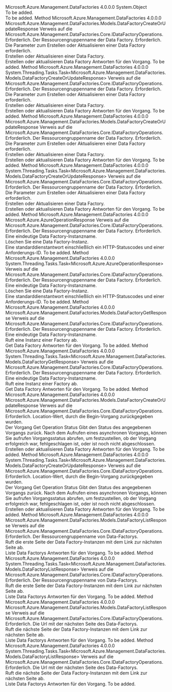 <Type Name="DataFactoryOperationsExtensions" FullName="Microsoft.Azure.Management.DataFactories.Core.DataFactoryOperationsExtensions">
  <TypeSignature Language="C#" Value="public static class DataFactoryOperationsExtensions" />
  <TypeSignature Language="ILAsm" Value=".class public auto ansi abstract sealed beforefieldinit DataFactoryOperationsExtensions extends System.Object" />
  <TypeSignature Language="DocId" Value="T:Microsoft.Azure.Management.DataFactories.Core.DataFactoryOperationsExtensions" />
  <TypeSignature Language="VB.NET" Value="Public Module DataFactoryOperationsExtensions" />
  <TypeSignature Language="F#" Value="type DataFactoryOperationsExtensions = class" />
  <AssemblyInfo>
    <AssemblyName>Microsoft.Azure.Management.DataFactories</AssemblyName>
    <AssemblyVersion>4.0.0.0</AssemblyVersion>
  </AssemblyInfo>
  <Base>
    <BaseTypeName>System.Object</BaseTypeName>
  </Base>
  <Interfaces />
  <Docs>
    <summary>To be added.</summary>
    <remarks>To be added.</remarks>
  </Docs>
  <Members>
    <Member MemberName="BeginCreateOrUpdate">
      <MemberSignature Language="C#" Value="public static Microsoft.Azure.Management.DataFactories.Models.DataFactoryCreateOrUpdateResponse BeginCreateOrUpdate (this Microsoft.Azure.Management.DataFactories.Core.IDataFactoryOperations operations, string resourceGroupName, Microsoft.Azure.Management.DataFactories.Models.DataFactoryCreateOrUpdateParameters parameters);" />
      <MemberSignature Language="ILAsm" Value=".method public static hidebysig class Microsoft.Azure.Management.DataFactories.Models.DataFactoryCreateOrUpdateResponse BeginCreateOrUpdate(class Microsoft.Azure.Management.DataFactories.Core.IDataFactoryOperations operations, string resourceGroupName, class Microsoft.Azure.Management.DataFactories.Models.DataFactoryCreateOrUpdateParameters parameters) cil managed" />
      <MemberSignature Language="DocId" Value="M:Microsoft.Azure.Management.DataFactories.Core.DataFactoryOperationsExtensions.BeginCreateOrUpdate(Microsoft.Azure.Management.DataFactories.Core.IDataFactoryOperations,System.String,Microsoft.Azure.Management.DataFactories.Models.DataFactoryCreateOrUpdateParameters)" />
      <MemberSignature Language="VB.NET" Value="&lt;Extension()&gt;&#xA;Public Function BeginCreateOrUpdate (operations As IDataFactoryOperations, resourceGroupName As String, parameters As DataFactoryCreateOrUpdateParameters) As DataFactoryCreateOrUpdateResponse" />
      <MemberSignature Language="F#" Value="static member BeginCreateOrUpdate : Microsoft.Azure.Management.DataFactories.Core.IDataFactoryOperations * string * Microsoft.Azure.Management.DataFactories.Models.DataFactoryCreateOrUpdateParameters -&gt; Microsoft.Azure.Management.DataFactories.Models.DataFactoryCreateOrUpdateResponse" Usage="Microsoft.Azure.Management.DataFactories.Core.DataFactoryOperationsExtensions.BeginCreateOrUpdate (operations, resourceGroupName, parameters)" />
      <MemberType>Method</MemberType>
      <AssemblyInfo>
        <AssemblyName>Microsoft.Azure.Management.DataFactories</AssemblyName>
        <AssemblyVersion>4.0.0.0</AssemblyVersion>
      </AssemblyInfo>
      <ReturnValue>
        <ReturnType>Microsoft.Azure.Management.DataFactories.Models.DataFactoryCreateOrUpdateResponse</ReturnType>
      </ReturnValue>
      <Parameters>
        <Parameter Name="operations" Type="Microsoft.Azure.Management.DataFactories.Core.IDataFactoryOperations" RefType="this" />
        <Parameter Name="resourceGroupName" Type="System.String" />
        <Parameter Name="parameters" Type="Microsoft.Azure.Management.DataFactories.Models.DataFactoryCreateOrUpdateParameters" />
      </Parameters>
      <Docs>
        <param name="operations">
            Verweis auf die Microsoft.Azure.Management.DataFactories.Core.IDataFactoryOperations.
            </param>
        <param name="resourceGroupName">
            Erforderlich. Der Ressourcengruppenname der Data Factory.
            </param>
        <param name="parameters">
            Erforderlich. Die Parameter zum Erstellen oder Aktualisieren einer Data Factory erforderlich.
            </param>
        <summary>
            Erstellen oder Aktualisieren einer Data Factory.
            </summary>
        <returns>
            Erstellen oder aktualisieren Data Factory Antworten für den Vorgang.
            </returns>
        <remarks>To be added.</remarks>
      </Docs>
    </Member>
    <Member MemberName="BeginCreateOrUpdateAsync">
      <MemberSignature Language="C#" Value="public static System.Threading.Tasks.Task&lt;Microsoft.Azure.Management.DataFactories.Models.DataFactoryCreateOrUpdateResponse&gt; BeginCreateOrUpdateAsync (this Microsoft.Azure.Management.DataFactories.Core.IDataFactoryOperations operations, string resourceGroupName, Microsoft.Azure.Management.DataFactories.Models.DataFactoryCreateOrUpdateParameters parameters);" />
      <MemberSignature Language="ILAsm" Value=".method public static hidebysig class System.Threading.Tasks.Task`1&lt;class Microsoft.Azure.Management.DataFactories.Models.DataFactoryCreateOrUpdateResponse&gt; BeginCreateOrUpdateAsync(class Microsoft.Azure.Management.DataFactories.Core.IDataFactoryOperations operations, string resourceGroupName, class Microsoft.Azure.Management.DataFactories.Models.DataFactoryCreateOrUpdateParameters parameters) cil managed" />
      <MemberSignature Language="DocId" Value="M:Microsoft.Azure.Management.DataFactories.Core.DataFactoryOperationsExtensions.BeginCreateOrUpdateAsync(Microsoft.Azure.Management.DataFactories.Core.IDataFactoryOperations,System.String,Microsoft.Azure.Management.DataFactories.Models.DataFactoryCreateOrUpdateParameters)" />
      <MemberSignature Language="VB.NET" Value="&lt;Extension()&gt;&#xA;Public Function BeginCreateOrUpdateAsync (operations As IDataFactoryOperations, resourceGroupName As String, parameters As DataFactoryCreateOrUpdateParameters) As Task(Of DataFactoryCreateOrUpdateResponse)" />
      <MemberSignature Language="F#" Value="static member BeginCreateOrUpdateAsync : Microsoft.Azure.Management.DataFactories.Core.IDataFactoryOperations * string * Microsoft.Azure.Management.DataFactories.Models.DataFactoryCreateOrUpdateParameters -&gt; System.Threading.Tasks.Task&lt;Microsoft.Azure.Management.DataFactories.Models.DataFactoryCreateOrUpdateResponse&gt;" Usage="Microsoft.Azure.Management.DataFactories.Core.DataFactoryOperationsExtensions.BeginCreateOrUpdateAsync (operations, resourceGroupName, parameters)" />
      <MemberType>Method</MemberType>
      <AssemblyInfo>
        <AssemblyName>Microsoft.Azure.Management.DataFactories</AssemblyName>
        <AssemblyVersion>4.0.0.0</AssemblyVersion>
      </AssemblyInfo>
      <ReturnValue>
        <ReturnType>System.Threading.Tasks.Task&lt;Microsoft.Azure.Management.DataFactories.Models.DataFactoryCreateOrUpdateResponse&gt;</ReturnType>
      </ReturnValue>
      <Parameters>
        <Parameter Name="operations" Type="Microsoft.Azure.Management.DataFactories.Core.IDataFactoryOperations" RefType="this" />
        <Parameter Name="resourceGroupName" Type="System.String" />
        <Parameter Name="parameters" Type="Microsoft.Azure.Management.DataFactories.Models.DataFactoryCreateOrUpdateParameters" />
      </Parameters>
      <Docs>
        <param name="operations">
            Verweis auf die Microsoft.Azure.Management.DataFactories.Core.IDataFactoryOperations.
            </param>
        <param name="resourceGroupName">
            Erforderlich. Der Ressourcengruppenname der Data Factory.
            </param>
        <param name="parameters">
            Erforderlich. Die Parameter zum Erstellen oder Aktualisieren einer Data Factory erforderlich.
            </param>
        <summary>
            Erstellen oder Aktualisieren einer Data Factory.
            </summary>
        <returns>
            Erstellen oder aktualisieren Data Factory Antworten für den Vorgang.
            </returns>
        <remarks>To be added.</remarks>
      </Docs>
    </Member>
    <Member MemberName="CreateOrUpdate">
      <MemberSignature Language="C#" Value="public static Microsoft.Azure.Management.DataFactories.Models.DataFactoryCreateOrUpdateResponse CreateOrUpdate (this Microsoft.Azure.Management.DataFactories.Core.IDataFactoryOperations operations, string resourceGroupName, Microsoft.Azure.Management.DataFactories.Models.DataFactoryCreateOrUpdateParameters parameters);" />
      <MemberSignature Language="ILAsm" Value=".method public static hidebysig class Microsoft.Azure.Management.DataFactories.Models.DataFactoryCreateOrUpdateResponse CreateOrUpdate(class Microsoft.Azure.Management.DataFactories.Core.IDataFactoryOperations operations, string resourceGroupName, class Microsoft.Azure.Management.DataFactories.Models.DataFactoryCreateOrUpdateParameters parameters) cil managed" />
      <MemberSignature Language="DocId" Value="M:Microsoft.Azure.Management.DataFactories.Core.DataFactoryOperationsExtensions.CreateOrUpdate(Microsoft.Azure.Management.DataFactories.Core.IDataFactoryOperations,System.String,Microsoft.Azure.Management.DataFactories.Models.DataFactoryCreateOrUpdateParameters)" />
      <MemberSignature Language="VB.NET" Value="&lt;Extension()&gt;&#xA;Public Function CreateOrUpdate (operations As IDataFactoryOperations, resourceGroupName As String, parameters As DataFactoryCreateOrUpdateParameters) As DataFactoryCreateOrUpdateResponse" />
      <MemberSignature Language="F#" Value="static member CreateOrUpdate : Microsoft.Azure.Management.DataFactories.Core.IDataFactoryOperations * string * Microsoft.Azure.Management.DataFactories.Models.DataFactoryCreateOrUpdateParameters -&gt; Microsoft.Azure.Management.DataFactories.Models.DataFactoryCreateOrUpdateResponse" Usage="Microsoft.Azure.Management.DataFactories.Core.DataFactoryOperationsExtensions.CreateOrUpdate (operations, resourceGroupName, parameters)" />
      <MemberType>Method</MemberType>
      <AssemblyInfo>
        <AssemblyName>Microsoft.Azure.Management.DataFactories</AssemblyName>
        <AssemblyVersion>4.0.0.0</AssemblyVersion>
      </AssemblyInfo>
      <ReturnValue>
        <ReturnType>Microsoft.Azure.Management.DataFactories.Models.DataFactoryCreateOrUpdateResponse</ReturnType>
      </ReturnValue>
      <Parameters>
        <Parameter Name="operations" Type="Microsoft.Azure.Management.DataFactories.Core.IDataFactoryOperations" RefType="this" />
        <Parameter Name="resourceGroupName" Type="System.String" />
        <Parameter Name="parameters" Type="Microsoft.Azure.Management.DataFactories.Models.DataFactoryCreateOrUpdateParameters" />
      </Parameters>
      <Docs>
        <param name="operations">
            Verweis auf die Microsoft.Azure.Management.DataFactories.Core.IDataFactoryOperations.
            </param>
        <param name="resourceGroupName">
            Erforderlich. Der Ressourcengruppenname der Data Factory.
            </param>
        <param name="parameters">
            Erforderlich. Die Parameter zum Erstellen oder Aktualisieren einer Data Factory erforderlich.
            </param>
        <summary>
            Erstellen oder Aktualisieren einer Data Factory.
            </summary>
        <returns>
            Erstellen oder aktualisieren Data Factory Antworten für den Vorgang.
            </returns>
        <remarks>To be added.</remarks>
      </Docs>
    </Member>
    <Member MemberName="CreateOrUpdateAsync">
      <MemberSignature Language="C#" Value="public static System.Threading.Tasks.Task&lt;Microsoft.Azure.Management.DataFactories.Models.DataFactoryCreateOrUpdateResponse&gt; CreateOrUpdateAsync (this Microsoft.Azure.Management.DataFactories.Core.IDataFactoryOperations operations, string resourceGroupName, Microsoft.Azure.Management.DataFactories.Models.DataFactoryCreateOrUpdateParameters parameters);" />
      <MemberSignature Language="ILAsm" Value=".method public static hidebysig class System.Threading.Tasks.Task`1&lt;class Microsoft.Azure.Management.DataFactories.Models.DataFactoryCreateOrUpdateResponse&gt; CreateOrUpdateAsync(class Microsoft.Azure.Management.DataFactories.Core.IDataFactoryOperations operations, string resourceGroupName, class Microsoft.Azure.Management.DataFactories.Models.DataFactoryCreateOrUpdateParameters parameters) cil managed" />
      <MemberSignature Language="DocId" Value="M:Microsoft.Azure.Management.DataFactories.Core.DataFactoryOperationsExtensions.CreateOrUpdateAsync(Microsoft.Azure.Management.DataFactories.Core.IDataFactoryOperations,System.String,Microsoft.Azure.Management.DataFactories.Models.DataFactoryCreateOrUpdateParameters)" />
      <MemberSignature Language="VB.NET" Value="&lt;Extension()&gt;&#xA;Public Function CreateOrUpdateAsync (operations As IDataFactoryOperations, resourceGroupName As String, parameters As DataFactoryCreateOrUpdateParameters) As Task(Of DataFactoryCreateOrUpdateResponse)" />
      <MemberSignature Language="F#" Value="static member CreateOrUpdateAsync : Microsoft.Azure.Management.DataFactories.Core.IDataFactoryOperations * string * Microsoft.Azure.Management.DataFactories.Models.DataFactoryCreateOrUpdateParameters -&gt; System.Threading.Tasks.Task&lt;Microsoft.Azure.Management.DataFactories.Models.DataFactoryCreateOrUpdateResponse&gt;" Usage="Microsoft.Azure.Management.DataFactories.Core.DataFactoryOperationsExtensions.CreateOrUpdateAsync (operations, resourceGroupName, parameters)" />
      <MemberType>Method</MemberType>
      <AssemblyInfo>
        <AssemblyName>Microsoft.Azure.Management.DataFactories</AssemblyName>
        <AssemblyVersion>4.0.0.0</AssemblyVersion>
      </AssemblyInfo>
      <ReturnValue>
        <ReturnType>System.Threading.Tasks.Task&lt;Microsoft.Azure.Management.DataFactories.Models.DataFactoryCreateOrUpdateResponse&gt;</ReturnType>
      </ReturnValue>
      <Parameters>
        <Parameter Name="operations" Type="Microsoft.Azure.Management.DataFactories.Core.IDataFactoryOperations" RefType="this" />
        <Parameter Name="resourceGroupName" Type="System.String" />
        <Parameter Name="parameters" Type="Microsoft.Azure.Management.DataFactories.Models.DataFactoryCreateOrUpdateParameters" />
      </Parameters>
      <Docs>
        <param name="operations">
            Verweis auf die Microsoft.Azure.Management.DataFactories.Core.IDataFactoryOperations.
            </param>
        <param name="resourceGroupName">
            Erforderlich. Der Ressourcengruppenname der Data Factory.
            </param>
        <param name="parameters">
            Erforderlich. Die Parameter zum Erstellen oder Aktualisieren einer Data Factory erforderlich.
            </param>
        <summary>
            Erstellen oder Aktualisieren einer Data Factory.
            </summary>
        <returns>
            Erstellen oder aktualisieren Data Factory Antworten für den Vorgang.
            </returns>
        <remarks>To be added.</remarks>
      </Docs>
    </Member>
    <Member MemberName="Delete">
      <MemberSignature Language="C#" Value="public static Microsoft.Azure.AzureOperationResponse Delete (this Microsoft.Azure.Management.DataFactories.Core.IDataFactoryOperations operations, string resourceGroupName, string dataFactoryName);" />
      <MemberSignature Language="ILAsm" Value=".method public static hidebysig class Microsoft.Azure.AzureOperationResponse Delete(class Microsoft.Azure.Management.DataFactories.Core.IDataFactoryOperations operations, string resourceGroupName, string dataFactoryName) cil managed" />
      <MemberSignature Language="DocId" Value="M:Microsoft.Azure.Management.DataFactories.Core.DataFactoryOperationsExtensions.Delete(Microsoft.Azure.Management.DataFactories.Core.IDataFactoryOperations,System.String,System.String)" />
      <MemberSignature Language="VB.NET" Value="&lt;Extension()&gt;&#xA;Public Function Delete (operations As IDataFactoryOperations, resourceGroupName As String, dataFactoryName As String) As AzureOperationResponse" />
      <MemberSignature Language="F#" Value="static member Delete : Microsoft.Azure.Management.DataFactories.Core.IDataFactoryOperations * string * string -&gt; Microsoft.Azure.AzureOperationResponse" Usage="Microsoft.Azure.Management.DataFactories.Core.DataFactoryOperationsExtensions.Delete (operations, resourceGroupName, dataFactoryName)" />
      <MemberType>Method</MemberType>
      <AssemblyInfo>
        <AssemblyName>Microsoft.Azure.Management.DataFactories</AssemblyName>
        <AssemblyVersion>4.0.0.0</AssemblyVersion>
      </AssemblyInfo>
      <ReturnValue>
        <ReturnType>Microsoft.Azure.AzureOperationResponse</ReturnType>
      </ReturnValue>
      <Parameters>
        <Parameter Name="operations" Type="Microsoft.Azure.Management.DataFactories.Core.IDataFactoryOperations" RefType="this" />
        <Parameter Name="resourceGroupName" Type="System.String" />
        <Parameter Name="dataFactoryName" Type="System.String" />
      </Parameters>
      <Docs>
        <param name="operations">
            Verweis auf die Microsoft.Azure.Management.DataFactories.Core.IDataFactoryOperations.
            </param>
        <param name="resourceGroupName">
            Erforderlich. Der Ressourcengruppenname der Data Factory.
            </param>
        <param name="dataFactoryName">
            Erforderlich. Eine eindeutige Data Factory-Instanzname.
            </param>
        <summary>
            Löschen Sie eine Data Factory-Instanz.
            </summary>
        <returns>
            Eine standarddienstantwort einschließlich ein HTTP-Statuscodes und einer Anforderungs-ID.
            </returns>
        <remarks>To be added.</remarks>
      </Docs>
    </Member>
    <Member MemberName="DeleteAsync">
      <MemberSignature Language="C#" Value="public static System.Threading.Tasks.Task&lt;Microsoft.Azure.AzureOperationResponse&gt; DeleteAsync (this Microsoft.Azure.Management.DataFactories.Core.IDataFactoryOperations operations, string resourceGroupName, string dataFactoryName);" />
      <MemberSignature Language="ILAsm" Value=".method public static hidebysig class System.Threading.Tasks.Task`1&lt;class Microsoft.Azure.AzureOperationResponse&gt; DeleteAsync(class Microsoft.Azure.Management.DataFactories.Core.IDataFactoryOperations operations, string resourceGroupName, string dataFactoryName) cil managed" />
      <MemberSignature Language="DocId" Value="M:Microsoft.Azure.Management.DataFactories.Core.DataFactoryOperationsExtensions.DeleteAsync(Microsoft.Azure.Management.DataFactories.Core.IDataFactoryOperations,System.String,System.String)" />
      <MemberSignature Language="VB.NET" Value="&lt;Extension()&gt;&#xA;Public Function DeleteAsync (operations As IDataFactoryOperations, resourceGroupName As String, dataFactoryName As String) As Task(Of AzureOperationResponse)" />
      <MemberSignature Language="F#" Value="static member DeleteAsync : Microsoft.Azure.Management.DataFactories.Core.IDataFactoryOperations * string * string -&gt; System.Threading.Tasks.Task&lt;Microsoft.Azure.AzureOperationResponse&gt;" Usage="Microsoft.Azure.Management.DataFactories.Core.DataFactoryOperationsExtensions.DeleteAsync (operations, resourceGroupName, dataFactoryName)" />
      <MemberType>Method</MemberType>
      <AssemblyInfo>
        <AssemblyName>Microsoft.Azure.Management.DataFactories</AssemblyName>
        <AssemblyVersion>4.0.0.0</AssemblyVersion>
      </AssemblyInfo>
      <ReturnValue>
        <ReturnType>System.Threading.Tasks.Task&lt;Microsoft.Azure.AzureOperationResponse&gt;</ReturnType>
      </ReturnValue>
      <Parameters>
        <Parameter Name="operations" Type="Microsoft.Azure.Management.DataFactories.Core.IDataFactoryOperations" RefType="this" />
        <Parameter Name="resourceGroupName" Type="System.String" />
        <Parameter Name="dataFactoryName" Type="System.String" />
      </Parameters>
      <Docs>
        <param name="operations">
            Verweis auf die Microsoft.Azure.Management.DataFactories.Core.IDataFactoryOperations.
            </param>
        <param name="resourceGroupName">
            Erforderlich. Der Ressourcengruppenname der Data Factory.
            </param>
        <param name="dataFactoryName">
            Erforderlich. Eine eindeutige Data Factory-Instanzname.
            </param>
        <summary>
            Löschen Sie eine Data Factory-Instanz.
            </summary>
        <returns>
            Eine standarddienstantwort einschließlich ein HTTP-Statuscodes und einer Anforderungs-ID.
            </returns>
        <remarks>To be added.</remarks>
      </Docs>
    </Member>
    <Member MemberName="Get">
      <MemberSignature Language="C#" Value="public static Microsoft.Azure.Management.DataFactories.Models.DataFactoryGetResponse Get (this Microsoft.Azure.Management.DataFactories.Core.IDataFactoryOperations operations, string resourceGroupName, string dataFactoryName);" />
      <MemberSignature Language="ILAsm" Value=".method public static hidebysig class Microsoft.Azure.Management.DataFactories.Models.DataFactoryGetResponse Get(class Microsoft.Azure.Management.DataFactories.Core.IDataFactoryOperations operations, string resourceGroupName, string dataFactoryName) cil managed" />
      <MemberSignature Language="DocId" Value="M:Microsoft.Azure.Management.DataFactories.Core.DataFactoryOperationsExtensions.Get(Microsoft.Azure.Management.DataFactories.Core.IDataFactoryOperations,System.String,System.String)" />
      <MemberSignature Language="VB.NET" Value="&lt;Extension()&gt;&#xA;Public Function Get (operations As IDataFactoryOperations, resourceGroupName As String, dataFactoryName As String) As DataFactoryGetResponse" />
      <MemberSignature Language="F#" Value="static member Get : Microsoft.Azure.Management.DataFactories.Core.IDataFactoryOperations * string * string -&gt; Microsoft.Azure.Management.DataFactories.Models.DataFactoryGetResponse" Usage="Microsoft.Azure.Management.DataFactories.Core.DataFactoryOperationsExtensions.Get (operations, resourceGroupName, dataFactoryName)" />
      <MemberType>Method</MemberType>
      <AssemblyInfo>
        <AssemblyName>Microsoft.Azure.Management.DataFactories</AssemblyName>
        <AssemblyVersion>4.0.0.0</AssemblyVersion>
      </AssemblyInfo>
      <ReturnValue>
        <ReturnType>Microsoft.Azure.Management.DataFactories.Models.DataFactoryGetResponse</ReturnType>
      </ReturnValue>
      <Parameters>
        <Parameter Name="operations" Type="Microsoft.Azure.Management.DataFactories.Core.IDataFactoryOperations" RefType="this" />
        <Parameter Name="resourceGroupName" Type="System.String" />
        <Parameter Name="dataFactoryName" Type="System.String" />
      </Parameters>
      <Docs>
        <param name="operations">
            Verweis auf die Microsoft.Azure.Management.DataFactories.Core.IDataFactoryOperations.
            </param>
        <param name="resourceGroupName">
            Erforderlich. Der Ressourcengruppenname der Data Factory.
            </param>
        <param name="dataFactoryName">
            Erforderlich. Eine eindeutige Data Factory-Instanzname.
            </param>
        <summary>
            Ruft eine Instanz einer Factory ab.
            </summary>
        <returns>
            Get Data Factory Antworten für den Vorgang.
            </returns>
        <remarks>To be added.</remarks>
      </Docs>
    </Member>
    <Member MemberName="GetAsync">
      <MemberSignature Language="C#" Value="public static System.Threading.Tasks.Task&lt;Microsoft.Azure.Management.DataFactories.Models.DataFactoryGetResponse&gt; GetAsync (this Microsoft.Azure.Management.DataFactories.Core.IDataFactoryOperations operations, string resourceGroupName, string dataFactoryName);" />
      <MemberSignature Language="ILAsm" Value=".method public static hidebysig class System.Threading.Tasks.Task`1&lt;class Microsoft.Azure.Management.DataFactories.Models.DataFactoryGetResponse&gt; GetAsync(class Microsoft.Azure.Management.DataFactories.Core.IDataFactoryOperations operations, string resourceGroupName, string dataFactoryName) cil managed" />
      <MemberSignature Language="DocId" Value="M:Microsoft.Azure.Management.DataFactories.Core.DataFactoryOperationsExtensions.GetAsync(Microsoft.Azure.Management.DataFactories.Core.IDataFactoryOperations,System.String,System.String)" />
      <MemberSignature Language="VB.NET" Value="&lt;Extension()&gt;&#xA;Public Function GetAsync (operations As IDataFactoryOperations, resourceGroupName As String, dataFactoryName As String) As Task(Of DataFactoryGetResponse)" />
      <MemberSignature Language="F#" Value="static member GetAsync : Microsoft.Azure.Management.DataFactories.Core.IDataFactoryOperations * string * string -&gt; System.Threading.Tasks.Task&lt;Microsoft.Azure.Management.DataFactories.Models.DataFactoryGetResponse&gt;" Usage="Microsoft.Azure.Management.DataFactories.Core.DataFactoryOperationsExtensions.GetAsync (operations, resourceGroupName, dataFactoryName)" />
      <MemberType>Method</MemberType>
      <AssemblyInfo>
        <AssemblyName>Microsoft.Azure.Management.DataFactories</AssemblyName>
        <AssemblyVersion>4.0.0.0</AssemblyVersion>
      </AssemblyInfo>
      <ReturnValue>
        <ReturnType>System.Threading.Tasks.Task&lt;Microsoft.Azure.Management.DataFactories.Models.DataFactoryGetResponse&gt;</ReturnType>
      </ReturnValue>
      <Parameters>
        <Parameter Name="operations" Type="Microsoft.Azure.Management.DataFactories.Core.IDataFactoryOperations" RefType="this" />
        <Parameter Name="resourceGroupName" Type="System.String" />
        <Parameter Name="dataFactoryName" Type="System.String" />
      </Parameters>
      <Docs>
        <param name="operations">
            Verweis auf die Microsoft.Azure.Management.DataFactories.Core.IDataFactoryOperations.
            </param>
        <param name="resourceGroupName">
            Erforderlich. Der Ressourcengruppenname der Data Factory.
            </param>
        <param name="dataFactoryName">
            Erforderlich. Eine eindeutige Data Factory-Instanzname.
            </param>
        <summary>
            Ruft eine Instanz einer Factory ab.
            </summary>
        <returns>
            Get Data Factory Antworten für den Vorgang.
            </returns>
        <remarks>To be added.</remarks>
      </Docs>
    </Member>
    <Member MemberName="GetCreateOrUpdateStatus">
      <MemberSignature Language="C#" Value="public static Microsoft.Azure.Management.DataFactories.Models.DataFactoryCreateOrUpdateResponse GetCreateOrUpdateStatus (this Microsoft.Azure.Management.DataFactories.Core.IDataFactoryOperations operations, string operationStatusLink);" />
      <MemberSignature Language="ILAsm" Value=".method public static hidebysig class Microsoft.Azure.Management.DataFactories.Models.DataFactoryCreateOrUpdateResponse GetCreateOrUpdateStatus(class Microsoft.Azure.Management.DataFactories.Core.IDataFactoryOperations operations, string operationStatusLink) cil managed" />
      <MemberSignature Language="DocId" Value="M:Microsoft.Azure.Management.DataFactories.Core.DataFactoryOperationsExtensions.GetCreateOrUpdateStatus(Microsoft.Azure.Management.DataFactories.Core.IDataFactoryOperations,System.String)" />
      <MemberSignature Language="VB.NET" Value="&lt;Extension()&gt;&#xA;Public Function GetCreateOrUpdateStatus (operations As IDataFactoryOperations, operationStatusLink As String) As DataFactoryCreateOrUpdateResponse" />
      <MemberSignature Language="F#" Value="static member GetCreateOrUpdateStatus : Microsoft.Azure.Management.DataFactories.Core.IDataFactoryOperations * string -&gt; Microsoft.Azure.Management.DataFactories.Models.DataFactoryCreateOrUpdateResponse" Usage="Microsoft.Azure.Management.DataFactories.Core.DataFactoryOperationsExtensions.GetCreateOrUpdateStatus (operations, operationStatusLink)" />
      <MemberType>Method</MemberType>
      <AssemblyInfo>
        <AssemblyName>Microsoft.Azure.Management.DataFactories</AssemblyName>
        <AssemblyVersion>4.0.0.0</AssemblyVersion>
      </AssemblyInfo>
      <ReturnValue>
        <ReturnType>Microsoft.Azure.Management.DataFactories.Models.DataFactoryCreateOrUpdateResponse</ReturnType>
      </ReturnValue>
      <Parameters>
        <Parameter Name="operations" Type="Microsoft.Azure.Management.DataFactories.Core.IDataFactoryOperations" RefType="this" />
        <Parameter Name="operationStatusLink" Type="System.String" />
      </Parameters>
      <Docs>
        <param name="operations">
            Verweis auf die Microsoft.Azure.Management.DataFactories.Core.IDataFactoryOperations.
            </param>
        <param name="operationStatusLink">
            Erforderlich. Location-Wert, durch die Begin-Vorgang zurückgegeben wurden.
            </param>
        <summary>
            Der Vorgang Get Operation Status Gibt den Status des angegebenen Vorgangs zurück. Nach dem Aufrufen eines asynchronen Vorgangs, können Sie aufrufen Vorgangsstatus abrufen, um festzustellen, ob der Vorgang erfolgreich war, fehlgeschlagen ist, oder ist noch nicht abgeschlossen.
            </summary>
        <returns>
            Erstellen oder aktualisieren Data Factory Antworten für den Vorgang.
            </returns>
        <remarks>To be added.</remarks>
      </Docs>
    </Member>
    <Member MemberName="GetCreateOrUpdateStatusAsync">
      <MemberSignature Language="C#" Value="public static System.Threading.Tasks.Task&lt;Microsoft.Azure.Management.DataFactories.Models.DataFactoryCreateOrUpdateResponse&gt; GetCreateOrUpdateStatusAsync (this Microsoft.Azure.Management.DataFactories.Core.IDataFactoryOperations operations, string operationStatusLink);" />
      <MemberSignature Language="ILAsm" Value=".method public static hidebysig class System.Threading.Tasks.Task`1&lt;class Microsoft.Azure.Management.DataFactories.Models.DataFactoryCreateOrUpdateResponse&gt; GetCreateOrUpdateStatusAsync(class Microsoft.Azure.Management.DataFactories.Core.IDataFactoryOperations operations, string operationStatusLink) cil managed" />
      <MemberSignature Language="DocId" Value="M:Microsoft.Azure.Management.DataFactories.Core.DataFactoryOperationsExtensions.GetCreateOrUpdateStatusAsync(Microsoft.Azure.Management.DataFactories.Core.IDataFactoryOperations,System.String)" />
      <MemberSignature Language="VB.NET" Value="&lt;Extension()&gt;&#xA;Public Function GetCreateOrUpdateStatusAsync (operations As IDataFactoryOperations, operationStatusLink As String) As Task(Of DataFactoryCreateOrUpdateResponse)" />
      <MemberSignature Language="F#" Value="static member GetCreateOrUpdateStatusAsync : Microsoft.Azure.Management.DataFactories.Core.IDataFactoryOperations * string -&gt; System.Threading.Tasks.Task&lt;Microsoft.Azure.Management.DataFactories.Models.DataFactoryCreateOrUpdateResponse&gt;" Usage="Microsoft.Azure.Management.DataFactories.Core.DataFactoryOperationsExtensions.GetCreateOrUpdateStatusAsync (operations, operationStatusLink)" />
      <MemberType>Method</MemberType>
      <AssemblyInfo>
        <AssemblyName>Microsoft.Azure.Management.DataFactories</AssemblyName>
        <AssemblyVersion>4.0.0.0</AssemblyVersion>
      </AssemblyInfo>
      <ReturnValue>
        <ReturnType>System.Threading.Tasks.Task&lt;Microsoft.Azure.Management.DataFactories.Models.DataFactoryCreateOrUpdateResponse&gt;</ReturnType>
      </ReturnValue>
      <Parameters>
        <Parameter Name="operations" Type="Microsoft.Azure.Management.DataFactories.Core.IDataFactoryOperations" RefType="this" />
        <Parameter Name="operationStatusLink" Type="System.String" />
      </Parameters>
      <Docs>
        <param name="operations">
            Verweis auf die Microsoft.Azure.Management.DataFactories.Core.IDataFactoryOperations.
            </param>
        <param name="operationStatusLink">
            Erforderlich. Location-Wert, durch die Begin-Vorgang zurückgegeben wurden.
            </param>
        <summary>
            Der Vorgang Get Operation Status Gibt den Status des angegebenen Vorgangs zurück. Nach dem Aufrufen eines asynchronen Vorgangs, können Sie aufrufen Vorgangsstatus abrufen, um festzustellen, ob der Vorgang erfolgreich war, fehlgeschlagen ist, oder ist noch nicht abgeschlossen.
            </summary>
        <returns>
            Erstellen oder aktualisieren Data Factory Antworten für den Vorgang.
            </returns>
        <remarks>To be added.</remarks>
      </Docs>
    </Member>
    <Member MemberName="List">
      <MemberSignature Language="C#" Value="public static Microsoft.Azure.Management.DataFactories.Models.DataFactoryListResponse List (this Microsoft.Azure.Management.DataFactories.Core.IDataFactoryOperations operations, string resourceGroupName);" />
      <MemberSignature Language="ILAsm" Value=".method public static hidebysig class Microsoft.Azure.Management.DataFactories.Models.DataFactoryListResponse List(class Microsoft.Azure.Management.DataFactories.Core.IDataFactoryOperations operations, string resourceGroupName) cil managed" />
      <MemberSignature Language="DocId" Value="M:Microsoft.Azure.Management.DataFactories.Core.DataFactoryOperationsExtensions.List(Microsoft.Azure.Management.DataFactories.Core.IDataFactoryOperations,System.String)" />
      <MemberSignature Language="VB.NET" Value="&lt;Extension()&gt;&#xA;Public Function List (operations As IDataFactoryOperations, resourceGroupName As String) As DataFactoryListResponse" />
      <MemberSignature Language="F#" Value="static member List : Microsoft.Azure.Management.DataFactories.Core.IDataFactoryOperations * string -&gt; Microsoft.Azure.Management.DataFactories.Models.DataFactoryListResponse" Usage="Microsoft.Azure.Management.DataFactories.Core.DataFactoryOperationsExtensions.List (operations, resourceGroupName)" />
      <MemberType>Method</MemberType>
      <AssemblyInfo>
        <AssemblyName>Microsoft.Azure.Management.DataFactories</AssemblyName>
        <AssemblyVersion>4.0.0.0</AssemblyVersion>
      </AssemblyInfo>
      <ReturnValue>
        <ReturnType>Microsoft.Azure.Management.DataFactories.Models.DataFactoryListResponse</ReturnType>
      </ReturnValue>
      <Parameters>
        <Parameter Name="operations" Type="Microsoft.Azure.Management.DataFactories.Core.IDataFactoryOperations" RefType="this" />
        <Parameter Name="resourceGroupName" Type="System.String" />
      </Parameters>
      <Docs>
        <param name="operations">
            Verweis auf die Microsoft.Azure.Management.DataFactories.Core.IDataFactoryOperations.
            </param>
        <param name="resourceGroupName">
            Erforderlich. Der Ressourcengruppenname von Data-Factorys.
            </param>
        <summary>
            Ruft die erste Seite der Data Factory-Instanzen mit dem Link zur nächsten Seite ab.
            </summary>
        <returns>
            Liste Data Factorys Antworten für den Vorgang.
            </returns>
        <remarks>To be added.</remarks>
      </Docs>
    </Member>
    <Member MemberName="ListAsync">
      <MemberSignature Language="C#" Value="public static System.Threading.Tasks.Task&lt;Microsoft.Azure.Management.DataFactories.Models.DataFactoryListResponse&gt; ListAsync (this Microsoft.Azure.Management.DataFactories.Core.IDataFactoryOperations operations, string resourceGroupName);" />
      <MemberSignature Language="ILAsm" Value=".method public static hidebysig class System.Threading.Tasks.Task`1&lt;class Microsoft.Azure.Management.DataFactories.Models.DataFactoryListResponse&gt; ListAsync(class Microsoft.Azure.Management.DataFactories.Core.IDataFactoryOperations operations, string resourceGroupName) cil managed" />
      <MemberSignature Language="DocId" Value="M:Microsoft.Azure.Management.DataFactories.Core.DataFactoryOperationsExtensions.ListAsync(Microsoft.Azure.Management.DataFactories.Core.IDataFactoryOperations,System.String)" />
      <MemberSignature Language="VB.NET" Value="&lt;Extension()&gt;&#xA;Public Function ListAsync (operations As IDataFactoryOperations, resourceGroupName As String) As Task(Of DataFactoryListResponse)" />
      <MemberSignature Language="F#" Value="static member ListAsync : Microsoft.Azure.Management.DataFactories.Core.IDataFactoryOperations * string -&gt; System.Threading.Tasks.Task&lt;Microsoft.Azure.Management.DataFactories.Models.DataFactoryListResponse&gt;" Usage="Microsoft.Azure.Management.DataFactories.Core.DataFactoryOperationsExtensions.ListAsync (operations, resourceGroupName)" />
      <MemberType>Method</MemberType>
      <AssemblyInfo>
        <AssemblyName>Microsoft.Azure.Management.DataFactories</AssemblyName>
        <AssemblyVersion>4.0.0.0</AssemblyVersion>
      </AssemblyInfo>
      <ReturnValue>
        <ReturnType>System.Threading.Tasks.Task&lt;Microsoft.Azure.Management.DataFactories.Models.DataFactoryListResponse&gt;</ReturnType>
      </ReturnValue>
      <Parameters>
        <Parameter Name="operations" Type="Microsoft.Azure.Management.DataFactories.Core.IDataFactoryOperations" RefType="this" />
        <Parameter Name="resourceGroupName" Type="System.String" />
      </Parameters>
      <Docs>
        <param name="operations">
            Verweis auf die Microsoft.Azure.Management.DataFactories.Core.IDataFactoryOperations.
            </param>
        <param name="resourceGroupName">
            Erforderlich. Der Ressourcengruppenname von Data-Factorys.
            </param>
        <summary>
            Ruft die erste Seite der Data Factory-Instanzen mit dem Link zur nächsten Seite ab.
            </summary>
        <returns>
            Liste Data Factorys Antworten für den Vorgang.
            </returns>
        <remarks>To be added.</remarks>
      </Docs>
    </Member>
    <Member MemberName="ListNext">
      <MemberSignature Language="C#" Value="public static Microsoft.Azure.Management.DataFactories.Models.DataFactoryListResponse ListNext (this Microsoft.Azure.Management.DataFactories.Core.IDataFactoryOperations operations, string nextLink);" />
      <MemberSignature Language="ILAsm" Value=".method public static hidebysig class Microsoft.Azure.Management.DataFactories.Models.DataFactoryListResponse ListNext(class Microsoft.Azure.Management.DataFactories.Core.IDataFactoryOperations operations, string nextLink) cil managed" />
      <MemberSignature Language="DocId" Value="M:Microsoft.Azure.Management.DataFactories.Core.DataFactoryOperationsExtensions.ListNext(Microsoft.Azure.Management.DataFactories.Core.IDataFactoryOperations,System.String)" />
      <MemberSignature Language="VB.NET" Value="&lt;Extension()&gt;&#xA;Public Function ListNext (operations As IDataFactoryOperations, nextLink As String) As DataFactoryListResponse" />
      <MemberSignature Language="F#" Value="static member ListNext : Microsoft.Azure.Management.DataFactories.Core.IDataFactoryOperations * string -&gt; Microsoft.Azure.Management.DataFactories.Models.DataFactoryListResponse" Usage="Microsoft.Azure.Management.DataFactories.Core.DataFactoryOperationsExtensions.ListNext (operations, nextLink)" />
      <MemberType>Method</MemberType>
      <AssemblyInfo>
        <AssemblyName>Microsoft.Azure.Management.DataFactories</AssemblyName>
        <AssemblyVersion>4.0.0.0</AssemblyVersion>
      </AssemblyInfo>
      <ReturnValue>
        <ReturnType>Microsoft.Azure.Management.DataFactories.Models.DataFactoryListResponse</ReturnType>
      </ReturnValue>
      <Parameters>
        <Parameter Name="operations" Type="Microsoft.Azure.Management.DataFactories.Core.IDataFactoryOperations" RefType="this" />
        <Parameter Name="nextLink" Type="System.String" />
      </Parameters>
      <Docs>
        <param name="operations">
            Verweis auf die Microsoft.Azure.Management.DataFactories.Core.IDataFactoryOperations.
            </param>
        <param name="nextLink">
            Erforderlich. Die Url mit der nächsten Seite des Data-Factorys.
            </param>
        <summary>
            Ruft die nächste Seite der Data Factory-Instanzen mit dem Link zur nächsten Seite ab.
            </summary>
        <returns>
            Liste Data Factorys Antworten für den Vorgang.
            </returns>
        <remarks>To be added.</remarks>
      </Docs>
    </Member>
    <Member MemberName="ListNextAsync">
      <MemberSignature Language="C#" Value="public static System.Threading.Tasks.Task&lt;Microsoft.Azure.Management.DataFactories.Models.DataFactoryListResponse&gt; ListNextAsync (this Microsoft.Azure.Management.DataFactories.Core.IDataFactoryOperations operations, string nextLink);" />
      <MemberSignature Language="ILAsm" Value=".method public static hidebysig class System.Threading.Tasks.Task`1&lt;class Microsoft.Azure.Management.DataFactories.Models.DataFactoryListResponse&gt; ListNextAsync(class Microsoft.Azure.Management.DataFactories.Core.IDataFactoryOperations operations, string nextLink) cil managed" />
      <MemberSignature Language="DocId" Value="M:Microsoft.Azure.Management.DataFactories.Core.DataFactoryOperationsExtensions.ListNextAsync(Microsoft.Azure.Management.DataFactories.Core.IDataFactoryOperations,System.String)" />
      <MemberSignature Language="VB.NET" Value="&lt;Extension()&gt;&#xA;Public Function ListNextAsync (operations As IDataFactoryOperations, nextLink As String) As Task(Of DataFactoryListResponse)" />
      <MemberSignature Language="F#" Value="static member ListNextAsync : Microsoft.Azure.Management.DataFactories.Core.IDataFactoryOperations * string -&gt; System.Threading.Tasks.Task&lt;Microsoft.Azure.Management.DataFactories.Models.DataFactoryListResponse&gt;" Usage="Microsoft.Azure.Management.DataFactories.Core.DataFactoryOperationsExtensions.ListNextAsync (operations, nextLink)" />
      <MemberType>Method</MemberType>
      <AssemblyInfo>
        <AssemblyName>Microsoft.Azure.Management.DataFactories</AssemblyName>
        <AssemblyVersion>4.0.0.0</AssemblyVersion>
      </AssemblyInfo>
      <ReturnValue>
        <ReturnType>System.Threading.Tasks.Task&lt;Microsoft.Azure.Management.DataFactories.Models.DataFactoryListResponse&gt;</ReturnType>
      </ReturnValue>
      <Parameters>
        <Parameter Name="operations" Type="Microsoft.Azure.Management.DataFactories.Core.IDataFactoryOperations" RefType="this" />
        <Parameter Name="nextLink" Type="System.String" />
      </Parameters>
      <Docs>
        <param name="operations">
            Verweis auf die Microsoft.Azure.Management.DataFactories.Core.IDataFactoryOperations.
            </param>
        <param name="nextLink">
            Erforderlich. Die Url mit der nächsten Seite des Data-Factorys.
            </param>
        <summary>
            Ruft die nächste Seite der Data Factory-Instanzen mit dem Link zur nächsten Seite ab.
            </summary>
        <returns>
            Liste Data Factorys Antworten für den Vorgang.
            </returns>
        <remarks>To be added.</remarks>
      </Docs>
    </Member>
  </Members>
</Type>